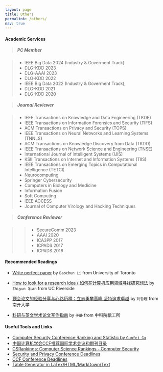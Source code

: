 ```yaml
---
layout: page
title: Others
permalink: /others/
nav: true
---
```


#### Academic Services

> ##### PC Member

> - IEEE Big Data 2024 (Industry & Goverment Track)
> - DLG-KDD 2023
> - DLG-AAAI 2023
> - DLG-KDD 2022
> - IEEE Big Data 2022 (Industry & Goverment Track),
> - DLG-KDD 2021
> - DLG-KDD 2020


> ##### Journal Reviewer

> - IEEE Transactions on Knowledge and Data Engineering (TKDE)
> - IEEE Transactions on Information Forensics and Security (TIFS)
> - ACM Transactions on Privacy and Security (TOPS)
> - IEEE Transactions on Neural Networks and Learning Systems (TNNLS)
> - ACM Transactions on Knowledge Discovery from Data (TKDD)
> - IEEE Transactions on Network Science and Engineering (TNSE)
> - International Journal of Intelligent Systems (IJIS)
> - KSII Transactions on Internet and Information Systems (TIIS)
> - IEEE Transactions on Emerging Topics in Computational Intelligence (TETCI)
> - Neurocomputing
> - Springer Cybersecurity
> - Computers in Biology and Medicine
> - Information Fusion
> - Soft Computing
> - IEEE ACCESS
> - Journal of Computer Virology and Hacking Techniques


> ##### Conference Reviewer

> > - SecureComm 2023
> > - AAAI 2020
> > - ICA3PP 2017
> > - ICPADS 2017
> > - ICPADS 2016

#### Recommended Readings

- [Write perfect paper](https://iqua.ece.toronto.edu/papers/writing-perfect-papers-2021.pdf) by `Baochun Li` from University of Toronto

- [How to look for a research idea / 如何在计算机应用领域寻找研究想法](https://zhuanlan.zhihu.com/p/341685279) by `Zhiyun Qian` from UC Riverside

- [顶会论文的经验分享与心路历程：立志勇攀高峰 坚持追求卓越](https://zhuanlan.zhihu.com/p/512528671) by `刘哲理` from 南开大学

- [科研与英文学术论文写作指南](https://mmlab-iie.github.io/course/) by `于静` from 中科院信工所


#### Useful Tools and Links

- [Computer Security Conference Ranking and Statistic by `Guofei Gu`](https://people.engr.tamu.edu/guofei/sec_conf_stat.htm)
- [中国计算机学会CCF推荐国际学术会议和期刊目录](https://www.ccf.org.cn/Academic_Evaluation/By_category/)
- [CSRankings: Computer Science Rankings - Computer Security](http://csrankings.org/#/fromyear/2011/toyear/2021/index?none&cn)
- [Security and Privacy Conference Deadlines](https://sec-deadlines.github.io/)
- [CCF Conference Deadlines](https://ccfddl.github.io/)
- [Table Generator in LaTex/HTML/MarkDown/Text](https://www.tablesgenerator.com)
